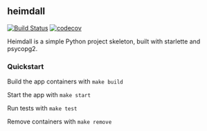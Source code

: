 heimdall
---
[![Build Status](https://travis-ci.com/sjbitcode/heimdall.svg?branch=master)](https://travis-ci.com/sjbitcode/heimdall)
[![codecov](https://codecov.io/gh/sjbitcode/heimdall/branch/master/graph/badge.svg)](https://codecov.io/gh/sjbitcode/heimdall)

Heimdall is a simple Python project skeleton, built with starlette and psycopg2.

### Quickstart

Build the app containers with `make build`

Start the app with `make start`

Run tests with `make test`

Remove containers with `make remove`
